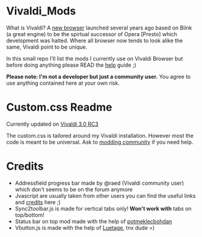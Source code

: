 # Vivaldi_Mods 
What is Vivaldi? A [new browser](https://vivaldi.com) launched several years ago based on Blink (a great engine) to be the spirtual successor of Opera [Presto] which development was halted.
Where all browser now tends to look alike the same, Vivaldi point to be unique.

In this small repo I'll list the mods I currently use on Vivaldi Browser but before doing anything please READ the [help](https://forum.vivaldi.net/topic/10549/modding-vivaldi?page=1) guide ;)

**Please note: I'm not a developer but just a community user.**
You agree to use anything contained here at your own risk.


# Custom.css Readme
Currently updated on [Vivaldi 3.0 RC3](https://forum.vivaldi.net/topic/45884/vivaldi-3-0-rc-3-vivaldi-desktop-browser-snapshot-1874-22?page=1)

The custom.css is tailored around my Vivaldi installation. However most the code is meant to be universal. 
Ask to [modding community](https://forum.vivaldi.net/category/52/modifications) if you need help.


# Credits
* Addressfield progress bar made by @raed (Vivaldi community user) which don't seems to be on the forum anymore
* Jvascript are usually taken from other users you can find the useful links and [credits](https://github.com/Hadden89/Vivaldi_mods/blob/master/Javascript_mods.md) here ;)
* Sync2toolbar.js is made for vertical tabs only! **Won't work with** tabs on top/bottom!
* Status bar on top mod made with the help of [potmeklecbohdan](https://forum.vivaldi.net/user/potmeklecbohdan)
* Vbutton.js is made with the help of [Luetage](https://github.com/luetage/vivaldi_modding/), tnx dude =)

